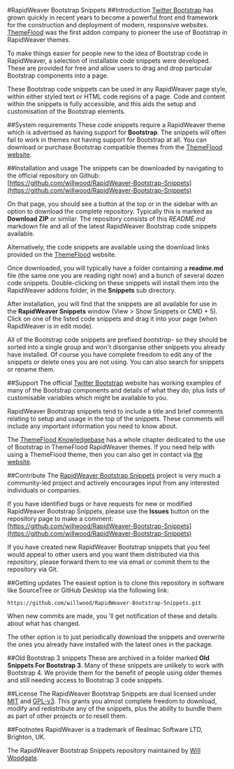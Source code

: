 #RapidWeaver Bootstrap Snippets
##Introduction
[Twitter Bootstrap](http://http://getbootstrap.com/) has grown quickly in recent years to become a powerful front end framework for the construction and deployment of modern, responsive websites. [ThemeFlood](http://themeflood.com) was the first addon company to pioneer the use of Bootstrap in RapidWeaver themes. 

To make things easier for people new to the idea of Bootstrap code in RapidWeaver, a selection of installable code snippets were developed. These are provided for free and allow users to drag and drop particular Bootstrap components into a page. 

These Bootstrap code snippets can be used in any RapidWeaver page style, within either styled text or HTML code regions of a page. Code and content within the snippets is fully accessible, and this aids the setup and customisation of the Bootstrap elements.

##System requirements
These code snippets require a RapidWeaver theme which is advertised as having support for **Bootstrap**. The snippets will often fail to work in themes not having support for Bootstrap at all. You can download or purchase Bootstrap compatible themes from the [ThemeFlood website](https://themeflood.com).

##Installation and usage
The snippets can be downloaded by navigating to the official repository on Github:
[https://github.com/willwood/RapidWeaver-Bootstrap-Snippets](https://github.com/willwood/RapidWeaver-Bootstrap-Snippets)

On that page, you should see a button at the top or in the sidebar with an option to download the complete repository. Typically this is marked as **Download ZIP** or similar. The repository consists of this *README.md* markdown file and all of the latest RapidWeaver Bootstrap code snippets available.

Alternatively, the code snippets are available using the download links provided on the [ThemeFlood](https://themeflood.com) website.

Once downloaded, you will typically have a folder containing a **readme.md** file (the same one you are reading right now) and a bunch of several dozen code snippets. Double-clicking on these snippets will install them into the RapidWeaver addons folder, in the **Snippets** sub directory.

After installation, you will find that the snippets are all available for use in the **RapidWeaver Snippets** window (View > Show Snippets or CMD + 5). Click on one of the listed code snippets and drag it into your page (when RapidWeaver is in edit mode).

All of the Bootstrap code snippets are prefixed *bootstrap-* so they should be sorted into a single group and won't disorganise other snippets you already have installed. Of course you have complete freedom to edit any of the snippets or delete ones you are not using. You can also search for snippets or rename them.

##Support
The official [Twitter Bootstrap](http://getbootstrap.com/) website has working examples of many of the Bootstrap components and details of what they do; plus lists of customisable variables which might be available to you.

RapidWeaver Bootstrap snippets tend to include a title and brief comments relating to setup and usage in the top of the snippets. These comments will include any important information you need to know about.

The [ThemeFlood Knowledgebase](https://themeflood.com/knowledgebase/) has a whole chapter dedicated to the use of Bootstrap in ThemeFlood RapidWeaver themes. If you need help with using a ThemeFlood theme, then you can also get in contact via [the website](https://themeflood.com/support).

##Contribute
The [RapidWeaver Bootstrap Snippets](https://github.com/willwood/RapidWeaver-Bootstrap-Snippets) project is very much a community-led project and actively encourages input from any interested individuals or companies. 

If you have identified bugs or have requests for new or modified RapidWeaver Bootstrap Snippets, please use the **Issues** button on the repository page to make a comment:
[https://github.com/willwood/RapidWeaver-Bootstrap-Snippets](https://github.com/willwood/RapidWeaver-Bootstrap-Snippets)

If you have created new RapidWeaver Bootstrap snippets that you feel would appeal to other users and you want them distributed via this repository, please forward them to me via email or commit them to the repository via Git.

##Getting updates
The easiest option is to clone this repository in software like SourceTree or GitHub Desktop via the following link:

	https://github.com/willwood/RapidWeaver-Bootstrap-Snippets.git
	
When new commits are made, you 'll get notification of these and details about what has changed. 

The other option is to just periodically download the snippets and overwrite the ones you already have installed with the latest ones in the package.

##Old Bootstrap 3 snippets
These are archived in a folder marked **Old Snippets For Bootstrap 3**. Many of these snippets are unlikely to work with Bootstrap 4. We provide them for the benefit of people using older themes and still needing access to Bootstrap 3 code snippets.

##License
The RapidWeaver Bootstrap Snippets are dual licensed under [MIT](http://opensource.org/licenses/MIT) and [GPL-v3](http://www.gnu.org/copyleft/gpl.html). This grants you almost complete freedom to download, modify and redistribute any of the snippets, plus the ability to bundle them as part of other projects or to resell them.

##Footnotes
RapidWeaver is a trademark of Realmac Software LTD, Brighton, UK.

The RapidWeaver Bootstrap Snippets repository maintained by [Will Woodgate](http://about.me/willwoodgate).